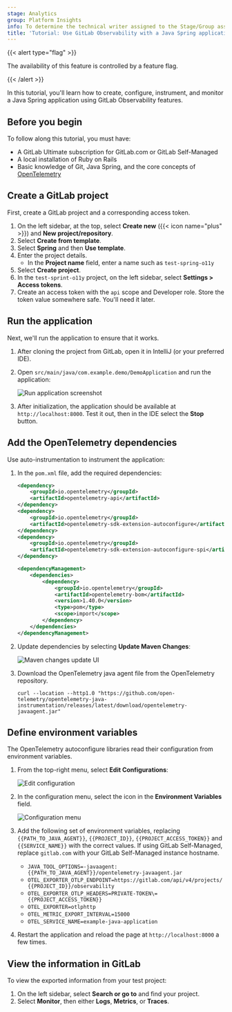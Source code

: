 ```yaml
---
stage: Analytics
group: Platform Insights
info: To determine the technical writer assigned to the Stage/Group associated with this page, see https://handbook.gitlab.com/handbook/product/ux/technical-writing/#assignments
title: 'Tutorial: Use GitLab Observability with a Java Spring application'
---
```


{{< alert type="flag" >}}

The availability of this feature is controlled by a feature flag.
<!-- Update this note when observability_features flag is removed -->

{{< /alert >}}

In this tutorial, you'll learn how to create, configure, instrument, and monitor a Java Spring application using GitLab Observability features.

## Before you begin

To follow along this tutorial, you must have:

- A GitLab Ultimate subscription for GitLab.com or GitLab Self-Managed
- A local installation of Ruby on Rails
- Basic knowledge of Git, Java Spring, and the core concepts of [OpenTelemetry](https://opentelemetry.io/)

## Create a GitLab project

First, create a GitLab project and a corresponding access token.

1. On the left sidebar, at the top, select **Create new** ({{< icon name="plus" >}}) and **New project/repository**.
1. Select **Create from template**.
1. Select **Spring** and then **Use template**.
1. Enter the project details.
   - In the **Project name** field, enter a name such as `test-spring-o11y`
1. Select **Create project**.
1. In the `test-sprint-o11y` project, on the left sidebar, select **Settings > Access tokens**.
1. Create an access token with the `api` scope and Developer role. Store the token value somewhere safe.
   You'll need it later.

## Run the application

Next, we'll run the application to ensure that it works.

1. After cloning the project from GitLab, open it in IntelliJ (or your preferred IDE).
1. Open `src/main/java/com.example.demo/DemoApplication` and run the application:

   ![Run application screenshot](img/java_start_application_v17_3.png)

1. After initialization, the application should be available at `http://localhost:8000`. Test it out, then in the IDE select the **Stop** button.

## Add the OpenTelemetry dependencies

Use auto-instrumentation to instrument the application:

1. In the `pom.xml` file, add the required dependencies:

   ```xml
   <dependency>
       <groupId>io.opentelemetry</groupId>
       <artifactId>opentelemetry-api</artifactId>
   </dependency>
   <dependency>
       <groupId>io.opentelemetry</groupId>
       <artifactId>opentelemetry-sdk-extension-autoconfigure</artifactId>
   </dependency>
   <dependency>
       <groupId>io.opentelemetry</groupId>
       <artifactId>opentelemetry-sdk-extension-autoconfigure-spi</artifactId>
   </dependency>
   ```

   ```xml
   <dependencyManagement>
       <dependencies>
           <dependency>
               <groupId>io.opentelemetry</groupId>
               <artifactId>opentelemetry-bom</artifactId>
               <version>1.40.0</version>
               <type>pom</type>
               <scope>import</scope>
           </dependency>
       </dependencies>
   </dependencyManagement>
   ```

1. Update dependencies by selecting **Update Maven Changes**:

   ![Maven changes update UI](img/maven_changes_v17_3.png)

1. Download the OpenTelemetry java agent file from the OpenTelemetry repository.

   ```shell
   curl --location --http1.0 "https://github.com/open-telemetry/opentelemetry-java-instrumentation/releases/latest/download/opentelemetry-javaagent.jar"
   ```

## Define environment variables

The OpenTelemetry autoconfigure libraries read their configuration from environment variables.

1. From the top-right menu, select **Edit Configurations**:

   ![Edit configuration](img/java_edit_configuration_v17_3.png)

1. In the configuration menu, select the icon in the **Environment Variables** field.

   ![Configuration menu](img/java_configuration_menu_v17_3.png)

1. Add the following set of environment variables, replacing `{{PATH_TO_JAVA_AGENT}}`, `{{PROJECT_ID}}`, `{{PROJECT_ACCESS_TOKEN}}` and `{{SERVICE_NAME}}` with the correct values. If using GitLab Self-Managed, replace `gitlab.com` with your GitLab Self-Managed instance hostname.
   - `JAVA_TOOL_OPTIONS=-javaagent:{{PATH_TO_JAVA_AGENT}}/opentelemetry-javaagent.jar`
   - `OTEL_EXPORTER_OTLP_ENDPOINT=https://gitlab.com/api/v4/projects/{{PROJECT_ID}}/observability`
   - `OTEL_EXPORTER_OTLP_HEADERS=PRIVATE-TOKEN\={{PROJECT_ACCESS_TOKEN}}`
   - `OTEL_EXPORTER=otlphttp`
   - `OTEL_METRIC_EXPORT_INTERVAL=15000`
   - `OTEL_SERVICE_NAME=example-java-application`

1. Restart the application and reload the page at `http://localhost:8000` a few times.

## View the information in GitLab

To view the exported information from your test project:

1. On the left sidebar, select **Search or go to** and find your project.
1. Select **Monitor**, then either **Logs**, **Metrics**, or **Traces**.
